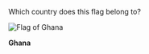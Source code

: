 Which country does this flag belong to?

![Flag of Ghana](images/Ghana_Flag.svg)
<!--question-->
**Ghana**